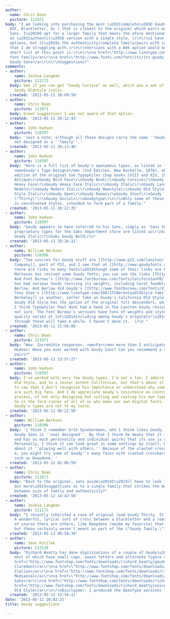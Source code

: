 ```yaml
---
author:
  name: Chris Dean
  picture: 111971
body: "I am looking into purchasing the most \u201Ccomplete\u201D Goudy family (SC,
  OSF, Blackletter, &c.) that is closest to the original which pairs well with Goudy
  Sans. I\u2019d opt for a larger family that meets the afore mentioned criteria over
  an \u201Cauthentic\u201D version with a single style. \r\n\r\nI have found many
  options, but it\u2019s the authenticity/complete family/pairs with sans tradeoff
  that I am struggling with.\r\n\r\nVersions with a Web option would be ideal.\r\n\r\nMy
  short list at this point is:\r\n\r\n<a href=\"http://www.linotype.com/497/Goudy-family.html\">Goudy
  font family</a>\r\n<a href=\"http://www.fonts.com/font/itc/itc-goudy-sans#product_top\">ITC
  Goudy Sans</a>\r\n\r\nSuggestions?"
comments:
- author:
    name: Joshua Langman
    picture: 121172
  body: See if you can get "Goudy Cursive" as well, which was a set of swashes for
    Goudy Oldstyle italic.
  created: '2013-05-11 20:09:50'
- author:
    name: Chris Dean
    picture: 111971
  body: Great suggestion! I was not aware of that option.
  created: '2013-05-11 20:12:43'
- author:
    name: John Hudson
    picture: 110397
  body: 'Just a note: although all these designs carry the name ''Goudy'', they were
    not designed as a ''family''.'
  created: '2013-05-11 20:13:46'
- author:
    name: John Hudson
    picture: 110397
  body: "Here is a full list of Goudy's eponymous types, as listed in the index of
    <em>Goudy's Type Designs</em> (2nd Edition, New Rochelle, 1978), which is a facsimile
    edition of the original two Typophiles chap books (XIII and XIV, 1946).\r\n\r\nGoudy
    Antique\r\nGoudy Bold Face\r\nGoudy Book\r\nGoudy Cursive\r\nGoudy Dutch\r\nGoudy
    Heavy Face\r\nGoudy Heavy Face Italic\r\nGoudy Italic\r\nGoudy Lanston\r\nGoudy
    Modern\r\nGoudy Modern Italic\r\nGoudy Newstyle\r\nGoudy Old Style\r\nGoudy Old
    Style Italic\r\nGoudy Open\r\nGoudy Roman\r\nGoudy Stout\r\nGoudy Text\r\nGoudy
    \"Thirty\"\r\nGoudy Uncials\r\nGoudytype\r\n\r\nOnly some of these were designed
    in coordinated styles, intended to form part of a family."
  created: '2013-05-11 20:22:35'
- author:
    name: John Hudson
    picture: 110397
  body: "Goudy appears to have referred to his Sans, simply as 'Sans Serif'.\r\n\r\nHis
    proprietary types for the Saks department store are listed as\r\nSaks Goudy\r\nSaks
    Goudy Italic\r\nSaks Goudy Bold\r\n"
  created: '2013-05-11 20:26:31'
- author:
    name: William Berkson
    picture: 110306
  body: "Two sources for Goudy stuff are [[http://www.p22.com/lanston/|Lanston Type
    Company]], part of P22, and I see that at [[http://www.goudyfonts.com/|Goudyfonts]]
    there are links to many fonts\u2014though some of their links are broken. Steve
    Matteson has revived some Goudy fonts; you can see the links [[http://www.monotypeimaging.com/ProductsServices/TypeDesignerShowcase/SteveMatteson/|here]].
    And Font Bureau's [[http://www.fontbureau.com/fonts/CalifornianFB/|Californian]]
    has had various hands reviving its weights, including Carol Twombly and David
    Berlow. And Berlow did Goudy's [[http://www.fontbureau.com/fonts/Village/|Village]].
    Tony Stan's [[http://www.linotype.com/580/ITCBerkeleyOldStyle-family.html|ITC
    Berkeley]] us another, softer take on Goudy's California Old Style. \r\n\r\nLanston's
    Goudy Old Style has the option of the original full descenders, which is nice.
    I think Typophiler Paul Hunt had a hand in the Lanston Goudy revivals, but I'm
    not sure. The Font Bureau's versions have tons of weights and styles.    \r\n\r\nThe
    quality varies at lot\u2014including among Goudy's originals!\u2014 so sorting
    through these will take a while. I haven't done it.  \r\n "
  created: '2013-05-11 21:56:06'
- author:
    name: Chris Dean
    picture: 111971
  body: "Wow. Incredible responses. <em>Far</em> more than I anticipated.\r\n\r\n@John
    Hudson: Have you ever worked with Goudy Sans? Can you recommend a version that
    pairs?"
  created: '2013-05-11 23:57:27'
- author:
    name: John Hudson
    picture: 110397
  body: I've worked with very few Goudy types. I'm not a fan. I admire Scripps College
    Old Style, and to a lesser extent Californian, but that's about it. This isn't
    to say that I don't recognise his importance or understand why some of my colleagues
    are such big fans. And I do appreciate Goudy's insistence on controlling the production
    process, of not only designing but cutting and casting his own type. In this respect
    he is the fore-runner of all of us who make our own digital fonts. But most of
    Goudy's types are not to my taste.
  created: '2013-05-12 00:22:56'
- author:
    name: William Berkson
    picture: 110306
  body: 'I think I remember Erik Spiekermann, who I think likes Goudy, saying that
    Goudy Sans is ''over designed''. By that I think he means that it is so assertive
    and has so much personality and individual quirks that its use is restricted.
    Personally, I think it can look great in some settings by itself, but I''m skeptical
    about it ''playing well with others.'' Because of the slanted crossbar on the
    e, you might try some of Goudy''s many faces with slanted crossbars on the e,
    such as Deepdene. '
  created: '2013-05-12 02:06:59'
- author:
    name: Chris Dean
    picture: 111971
  body: "Back to the original, sans aside\u2014I\u2019ll have to look into that a
    but more\u2014suggestions as to a single family that strikes the best balance
    between size of family and authenticity?"
  created: '2013-05-12 14:42:58'
- author:
    name: Joshua Langman
    picture: 121172
  body: "I recently inherited a case of original lead Goudy Thirty. It is gorgeous.
    A wonderful, lyrical sort of cross between a blackletter and a roman.\r\n\r\nAnd
    of course there are others, like Deepdene (maybe my favorite) that are not eponymous,
    but these certainly weren't meant as part of the \"Goudy family.\""
  created: '2013-05-13 00:50:30'
- author:
    name: Jens Kutilek
    picture: 113138
  body: "Richard Beatty has done digitizations of a couple of Goudy\u2019s typefaces,
    most of which have small caps, swash letters and alternate figure sets:\r\n\r\n<a
    href=\"http://www.fontshop.com/fonts/downloads/richard_beatty/goudy_claremont_ot/ot_ps\">Goudy
    Claremont</a>\r\n<a href=\"http://www.fontshop.com/fonts/downloads/richard_beatty/goudy_italian_ot/ot_ps\">Goudy
    Italian</a>\r\n<a href=\"http://www.fontshop.com/fonts/downloads/richard_beatty/goudy_mediaeval_ot/ot_ps\">Goudy
    Mediaeval</a>\r\n<a href=\"http://www.fontshop.com/fonts/downloads/richard_beatty/goudy_saks_ot/ot_ps\">Goudy
    Saks</a>\r\n<a href=\"http://www.fontshop.com/fonts/downloads/richard_beatty/kennerley_ot/ot_ps\">Kennerley</a>\r\n<a
    href=\"http://www.fontshop.com/fonts/downloads/richard_beatty/university_old_style_complete_ot/ot_ps\">University
    Old Style</a>\r\n\r\nDisclaimer: I produced the OpenType versions for Richard."
  created: '2013-05-13 13:54:11'
date: '2013-05-11 20:02:25'
title: Goudy suggestions

---
```


